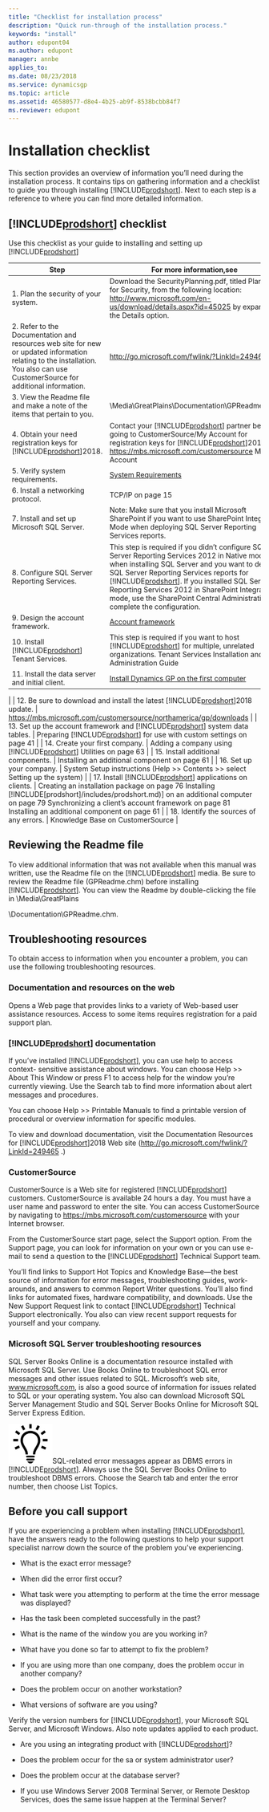 ```yaml
---
title: "Checklist for installation process"
description: "Quick run-through of the installation process."
keywords: "install"
author: edupont04
ms.author: edupont
manager: annbe
applies_to: 
ms.date: 08/23/2018
ms.service: dynamicsgp
ms.topic: article
ms.assetid: 46580577-d8e4-4b25-ab9f-8538bcbb84f7
ms.reviewer: edupont
---
```

# Installation checklist

This section provides an overview of information you’ll need during the installation process. It contains tips on gathering information and a checklist to guide you through installing [!INCLUDE[prodshort](../includes/prodshort.md)]. Next to each step is a reference to where you can find more detailed information.

## [!INCLUDE[prodshort](../includes/prodshort.md)] checklist

Use this checklist as your guide to installing and setting up [!INCLUDE[prodshort](../includes/prodshort.md)]

| Step | For more information,see |
|------|--------------------------|
| 1. Plan the security of your system.  | Download the SecurityPlanning.pdf, titled Planning for Security, from the following location: <http://www.microsoft.com/en-us/download/details.aspx?id=45025> by expanding the Details option.                     |
| 2. Refer to the Documentation and resources web site for new or updated information relating to the installation. You also can use CustomerSource for additional information. | <http://go.microsoft.com/fwlink/?LinkId=249465> |
| 3. View the Readme file and make a note of the items that pertain to you. | \\Media\\GreatPlains\\Documentation\\GPReadme.chm |
| 4. Obtain your need registration keys for [!INCLUDE[prodshort](../includes/prodshort.md)]2018.   | Contact your [!INCLUDE[prodshort](../includes/prodshort.md)] partner before going to CustomerSource/My Account for registration keys for [!INCLUDE[prodshort](../includes/prodshort.md)]2018. <https://mbs.microsoft.com/customersource>  My Account  |
| 5. Verify system requirements. | [System Requirements](system-requirements.md)   |
| 6. Install a networking protocol.    | TCP/IP on page 15   |
| 7. Install and set up Microsoft SQL Server.    | Note: Make sure that you install Microsoft SharePoint if you want to use SharePoint Integrated Mode when deploying SQL Server Reporting Services reports. |
| 8. Configure SQL Server Reporting Services.  | This step is required if you didn’t configure SQL Server Reporting Services 2012 in Native mode when installing SQL Server and you want to deploy SQL Server Reporting Services reports for [!INCLUDE[prodshort](../includes/prodshort.md)]. If you installed SQL Server Reporting Services 2012 in SharePoint Integrated mode, use the SharePoint Central Administration to complete the configuration.     |
| 9. Design the account framework.  | [Account framework](account-framework.md) |
| 10. Install [!INCLUDE[prodshort](../includes/prodshort.md)] Tenant Services. | This step is required if you want to host [!INCLUDE[prodshort](../includes/prodshort.md)] for multiple, unrelated organizations. Tenant Services Installation and Administration Guide  |
| 11. Install the data server and initial client.  | [Install Dynamics GP on the first computer](install-microsoft-dynamics-gp-on-the-first-computer.md)
|
| 12. Be sure to download and install the latest [!INCLUDE[prodshort](../includes/prodshort.md)]2018 update.     | <https://mbs.microsoft.com/customersource/northamerica/gp/downloads>    |
| 13. Set up the account framework and [!INCLUDE[prodshort](../includes/prodshort.md)] system data tables.  | Preparing [!INCLUDE[prodshort](../includes/prodshort.md)] for use with custom settings on page 41 |
| 14. Create your first company. | Adding a company using [!INCLUDE[prodshort](../includes/prodshort.md)] Utilities on page 63      |
| 15. Install additional components.  | Installing an additional component on page 61  |
| 16. Set up your company. | System Setup instructions (Help &gt;&gt; Contents &gt;&gt; select Setting up the system)  |
| 17. Install [!INCLUDE[prodshort](../includes/prodshort.md)] applications on clients.    | Creating an installation package on page 76  Installing [!INCLUDE[prodshort]/includes/prodshort.md)] on an additional computer on page 79  Synchronizing a client’s account framework on page 81  Installing an additional component on page 61       |
| 18. Identify the sources of any errors. | Knowledge Base on CustomerSource  |

## Reviewing the Readme file

To view additional information that was not available when this manual was written, use the Readme file on the [!INCLUDE[prodshort](../includes/prodshort.md)] media. Be sure to review the Readme file (GPReadme.chm) before installing [!INCLUDE[prodshort](../includes/prodshort.md)]. You can view the Readme by double-clicking the file in \\Media\\GreatPlains

\\Documentation\\GPReadme.chm.

## Troubleshooting resources

To obtain access to information when you encounter a problem, you can use the following troubleshooting resources.

### Documentation and resources on the web

Opens a Web page that provides links to a variety of Web-based user assistance resources. Access to some items requires registration for a paid support plan.

### [!INCLUDE[prodshort](../includes/prodshort.md)] documentation

If you’ve installed [!INCLUDE[prodshort](../includes/prodshort.md)], you can use help to access context- sensitive assistance about windows. You can choose Help &gt;&gt; About This Window or press F1 to access help for the window you’re currently viewing. Use the Search tab to find more information about alert messages and procedures.

You can choose Help &gt;&gt; Printable Manuals to find a printable version of procedural or overview information for specific modules.

To view and download documentation, visit the Documentation Resources for [!INCLUDE[prodshort](../includes/prodshort.md)]2018 Web site (<http://go.microsoft.com/fwlink/?LinkId=249465> .)

### CustomerSource

CustomerSource is a Web site for registered [!INCLUDE[prodshort](../includes/prodshort.md)] customers. CustomerSource is available 24 hours a day. You must have a user name and password to enter the site. You can access CustomerSource by navigating to <https://mbs.microsoft.com/customersource> with your Internet browser.

From the CustomerSource start page, select the Support option. From the Support page, you can look for information on your own or you can use e-mail to send a question to the [!INCLUDE[prodshort](../includes/prodshort.md)] Technical Support team.

You’ll find links to Support Hot Topics and Knowledge Base—the best source of information for error messages, troubleshooting guides, work-arounds, and answers to common Report Writer questions. You’ll also find links for automated fixes, hardware compatibility, and downloads. Use the New Support Request link to contact [!INCLUDE[prodshort](../includes/prodshort.md)] Technical Support electronically. You also can view recent support requests for yourself and your company.

### Microsoft SQL Server troubleshooting resources

SQL Server Books Online is a documentation resource installed with Microsoft SQL Server. Use Books Online to troubleshoot SQL error messages and other issues related to SQL. Microsoft’s web site, www.microsoft.com, is also a good source of information for issues related to SQL or your operating system. You also can download Microsoft SQL Server Management Studio and SQL Server Books Online for Microsoft SQL Server Express Edition.

![displays a lightbulb to indication tips and tricks](media/lightbulb.png "Lightbulb symbol")SQL-related error messages appear as DBMS errors in [!INCLUDE[prodshort](../includes/prodshort.md)]. Always use the SQL Server Books Online to troubleshoot DBMS errors. Choose the Search tab and enter the error number, then choose List Topics.  

## Before you call support

If you are experiencing a problem when installing [!INCLUDE[prodshort](../includes/prodshort.md)], have the answers ready to the following questions to help your support specialist narrow down the source of the problem you’ve experiencing.

-   What is the exact error message?

-   When did the error first occur?

-   What task were you attempting to perform at the time the error message was displayed?

-   Has the task been completed successfully in the past?

-   What is the name of the window you are you working in?

-   What have you done so far to attempt to fix the problem?

-   If you are using more than one company, does the problem occur in another company?

-   Does the problem occur on another workstation?

-   What versions of software are you using?

Verify the version numbers for [!INCLUDE[prodshort](../includes/prodshort.md)], your Microsoft SQL Server, and Microsoft Windows. Also note updates applied to each product.

-   Are you using an integrating product with [!INCLUDE[prodshort](../includes/prodshort.md)]?

-   Does the problem occur for the sa or system administrator user?

-   Does the problem occur at the database server?

-   If you use Windows Server 2008 Terminal Server, or Remote Desktop Services, does the same issue happen at the Terminal Server?


